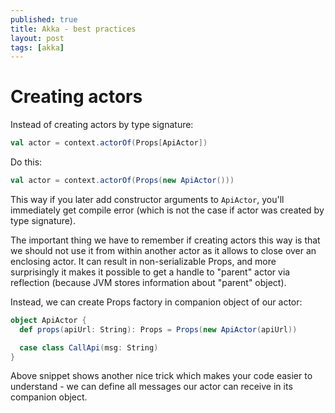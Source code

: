 ```yaml
---
published: true
title: Akka - best practices
layout: post
tags: [akka]
---
```

# Creating actors
Instead of creating actors by type signature:

```scala
val actor = context.actorOf(Props[ApiActor])
```

Do this:

```scala
val actor = context.actorOf(Props(new ApiActor()))
```
This way if you later add constructor arguments to `ApiActor`, you'll immediately get compile error
(which is not the case if actor was created by type signature).


The important thing we have to remember if creating actors this way is that we should not use it from within
another actor as it allows to close over an enclosing actor. It can result in non-serializable Props,
and more surprisingly it makes it possible to get a handle to "parent" actor via reflection
(because JVM stores information about "parent" object).

Instead, we can create Props factory in companion object of our actor:

```scala
object ApiActor {
  def props(apiUrl: String): Props = Props(new ApiActor(apiUrl))

  case class CallApi(msg: String)
}
```

Above snippet shows another nice trick which makes your code easier to understand -
 we can define all messages our actor can receive in its companion object.

